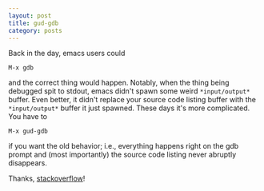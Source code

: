 ```yaml
---
layout: post
title: gud-gdb
category: posts
---
```


Back in the day, emacs users could

    M-x gdb

and the correct thing would happen. Notably, when the thing being debugged spit
to stdout, emacs didn't spawn some weird ```*input/output*``` buffer. Even
better, it didn't replace your source code listing buffer with the
```*input/output*``` buffer it just spawned. These days it's more
complicated. You have to

    M-x gud-gdb

if you want the old behavior; i.e., everything happens right on the gdb prompt
and (most importantly) the source code listing never abruptly disappears.

Thanks, [stackoverflow][so-gud]!

[so-gud]: https://stackoverflow.com/questions/13560933/how-to-turn-off-input-output-buffer-in-gud
